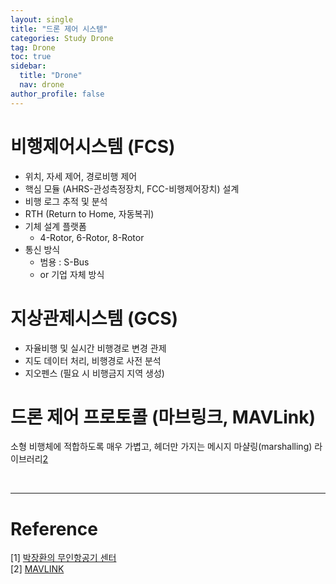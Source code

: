 ```yaml
---
layout: single
title: "드론 제어 시스템"
categories: Study Drone
tag: Drone
toc: true
sidebar:
  title: "Drone"
  nav: drone
author_profile: false
---
```


# 비행제어시스템 (FCS)
- 위치, 자세 제어, 경로비행 제어
- 핵심 모듈 (AHRS-관성측정장치, FCC-비행제어장치) 설계
- 비행 로그 추적 및 분석
- RTH (Return to Home, 자동복귀)
- 기체 설계 플랫폼
  - 4-Rotor, 6-Rotor, 8-Rotor
- 통신 방식
  - 범용 : S-Bus
  - or 기업 자체 방식


# 지상관제시스템 (GCS)
- 자율비행 및 실시간 비행경로 변경 관제
- 지도 데이터 처리, 비행경로 사전 분석
- 지오펜스 (필요 시 비행금지 지역 생성)

# 드론 제어 프로토콜 (마브링크, MAVLink)
소형 비행체에 적합하도록 매우 가볍고, 헤더만 가지는 메시지 마샬링(marshalling) 라이브러리[2](https://asungajinli.github.io/study/drone/drone-1.3/#reference)


<br>

---
# Reference

[1] [박장환의 무인항공기 센터](http://www.uavcenter.com/)<br>
[2] [MAVLINK](https://mavlink.io/kr/)